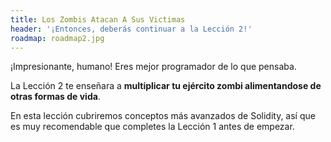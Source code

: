 ```yaml
---
title: Los Zombis Atacan A Sus Victimas
header: '¡Entonces, deberás continuar a la Lección 2!'
roadmap: roadmap2.jpg
---
```

¡Impresionante, humano! Eres mejor programador de lo que pensaba.

La Lección 2 te enseñara a **multiplicar tu ejército zombi alimentandose de otras formas de vida**.

En esta lección cubriremos conceptos más avanzados de Solidity, así que es muy recomendable que completes la Lección 1 antes de empezar.